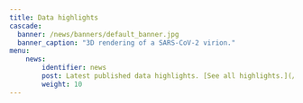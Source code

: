 ```yaml
---
title: Data highlights
cascade:
  banner: /news/banners/default_banner.jpg
  banner_caption: "3D rendering of a SARS-CoV-2 virion."
menu:
    news:
        identifier: news
        post: Latest published data highlights. [See all highlights.](/news/)
        weight: 10
---
```

